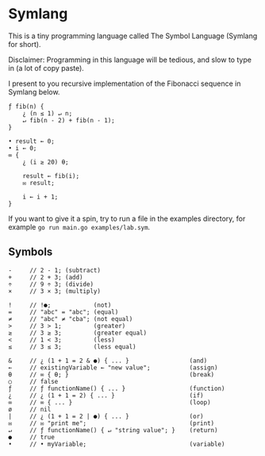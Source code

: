 # Symlang
This is a tiny programming language called The Symbol Language (Symlang for short).

Disclaimer: Programming in this language will be tedious, and slow to type in (a lot of copy paste).

I present to you recursive implementation of the Fibonacci sequence in Symlang below.
```
ƒ fib(n) {
    ¿ (n ≤ 1) ↵ n;
    ↵ fib(n - 2) + fib(n - 1);
}

• result ← 0;
• i ← 0;
∞ {
    ¿ (i ≥ 20) Ɵ;

    result ← fib(i);
    ✉ result;

    i ← i + 1;
}
```


If you want to give it a spin, try to run a file in the examples directory, for example
`go run main.go examples/lab.sym`.

## Symbols
```
-     // 2 - 1; (subtract)
+     // 2 + 3; (add)
÷     // 9 ÷ 3; (divide)
×     // 3 × 3; (multiply)

!     // !●;            (not)
=     // "abc" = "abc"; (equal)
≠     // "abc" ≠ "cba"; (not equal)
>     // 3 > 1;         (greater)
≥     // 3 ≥ 3;         (greater equal)
<     // 1 < 3;         (less)
≤     // 3 ≤ 3;         (less equal)

&     // ¿ (1 + 1 = 2 & ●) { ... }                 (and)
←     // existingVariable ← "new value";           (assign)
Ɵ     // ∞ { Ɵ; }                                  (break)
○     // false
ƒ     // ƒ functionName() { ... }                  (function)
¿     // ¿ (1 + 1 = 2) { ... }                     (if)
∞     // ∞ { ... }                                 (loop)
ø     // nil
|     // ¿ (1 + 1 = 2 | ●) { ... }                 (or)
✉     // ✉ "print me";                             (print)
↵     // ƒ functionName() { ↵ "string value"; }    (return)
●     // true
•     // • myVariable;                             (variable)
```
